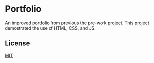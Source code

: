 # Portfolio

An improved portfolio from previous the pre-work project. This project demostrated the use of HTML, CSS, and JS.


## License
[MIT](https://choosealicense.com/licenses/mit/)



